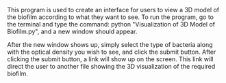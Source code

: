 This program is used to create an interface for users to view a 3D model of the biofilm according to what they want to see. To run the program, go to the terminal and type the command: python "Visualization of 3D Model of Biofilm.py", and a new window should appear.

After the new window shows up, simply select the type of bacteria along with the optical density you wish to see, and click the submit button. After clicking the submit button, a link will show up on the screen. This link will direct the user to another file showing the 3D visualization of the required biofilm.
